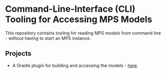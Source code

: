 # Command-Line-Interface (CLI) Tooling for Accessing MPS Models

This repository contains tooling for reading MPS models from command line - without having to start an MPS instance.

## Projects
- A Gradle plugin for building and accessing the models - [here](mps-cli-gradle-plugin/Readme.md).

